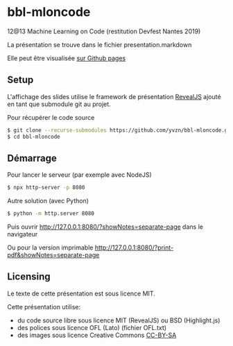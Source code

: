 ﻿# bbl-mloncode
12@13 Machine Learning on Code (restitution Devfest Nantes 2019)

La présentation se trouve dans le fichier presentation.markdown

Elle peut être visualisée [sur Github pages](https://yvzn.github.io/bbl-mloncode)

## Setup

L'affichage des slides utilise le framework de présentation
[RevealJS](https://revealjs.com/)
ajouté en tant que submodule git au projet.

Pour récupérer le code source

```bash
$ git clone --recurse-submodules https://github.com/yvzn/bbl-mloncode.git
$ cd bbl-mloncode
```

## Démarrage

Pour lancer le serveur (par exemple avec NodeJS)

```bash
$ npx http-server -p 8080
```

Autre solution (avec Python)

```bash
$ python -m http.server 8080
```

Puis ouvrir <http://127.0.0.1:8080/?showNotes=separate-page> dans le navigateur

Ou pour la version imprimable <http://127.0.0.1:8080/?print-pdf&showNotes=separate-page>

## Licensing

Le texte de cette présentation est sous licence MIT.

Cette présentation utilise:
* du code source libre sous licence MIT (RevealJS) ou BSD (Highlight.js)
* des polices sous licence OFL (Lato) (fichier OFL.txt)
* des images sous licence Creative Commons [CC-BY-SA](https://creativecommons.org/licenses/by-sa/4.0/)
